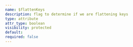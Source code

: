 ```yaml
---
name: $flattenKeys
description: flag to determine if we are flattening keys
type: attribute
attr_type: boolean
visibility: protected
default: 
required: false
---
```


